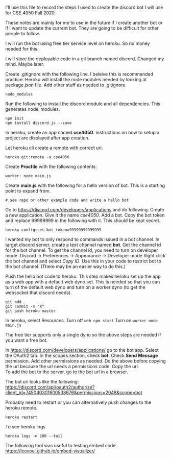 I'll use this file to record the steps I used to create
the discord bot I will use for CSE 4050 Fall 2020.

These notes are mainly for me to use in the future if I create
another bot or if I want to update the current bot.
They are going to be difficult for other people to follow.

I will run the bot using free tier service level on heroku.
So no money needed for this.

I will store the deployable code in a git branch named discord.
Changed my mind.  Maybe later.

Create .gitignore with the following line.
I beleive this is recommended practice.
Heroku will install the node modules needed by looking at package.json file.
Add other stuff as needed to .gitignore

~~~
node_modules
~~~

Run the following to install the discord module and all dependencies.
This generates node_modules.

~~~
npm init
npm install discord.js --save
~~~

In heroku, create an app named __cse4050__.
Instructions on how to setup a project are displayed after app creation.

Let heroku cli create a remote with correct url.

~~~
heroku git:remote -a cse4050
~~~

Create __Procfile__ with the following contents:

~~~
worker: node main.js
~~~

Create __main.js__ with the following for a hello version of bot.
This is a starting point to expand from.

~~~
# see repo or other example code and write a hello bot
~~~

Go to https://discord.com/developers/applications and do following.
Create a new application.
Give it the name _cse4050_. 
Add a bot.
Copy the bot token and replace 99999999 in the following with it.
This should be kept secret.

~~~
heroku config:set bot_token=99999999999999
~~~

I wanted my bot to only respond to commands issued in a bot channel.
In target discord server, create a text channel named __bot__.
Get the channel id for the bot channel.
To get the channel id, you need to turn on developer mode.
Discord -> Preferences -> Appearance -> Developer mode
Right click the bot channel and select _Copy ID_.
Use this in your code to restrict bot to the bot channel.
(There may be an easier way to do this.)

Push the hello bot code to heroku.
This step makes heroku set up the app as a web app
with a default web dyno set.
This is needed so that you can turn of the default web dyno
and turn on a worker dyno (to get the websocket that discord needs).

~~~
git add .
git commit -m "X"
git push heroku master
~~~

In heroku, select Resources.
Turn off `web npm start`
Turn on `worker node main.js`

The free tier supports only a single dyno so the above steps
are needed if you want a free bot.

In https://discord.com/developers/applications/ go to the bot app.
Select the OAuth2 tab.
In the scopes section, check __bot__.
Check __Send Message__ permission.  Add other permissions as needed.
Do the above before copying the url because the url needs a permissions code.
Copy the url.  
To add the bot to the server, go to the bot url in a browser.

The bot url looks like the following:
https://discord.com/api/oauth2/authorize?client_id=745040301600538676&permissions=2048&scope=bot

Probably need to restart or you can alternatively push changes to the heroku remote.

~~~
heroku restart
~~~

To see heroku logs

~~~
heroku logs -n 100 --tail
~~~

The following tool was useful to testing embed code:
https://leovoel.github.io/embed-visualizer/


